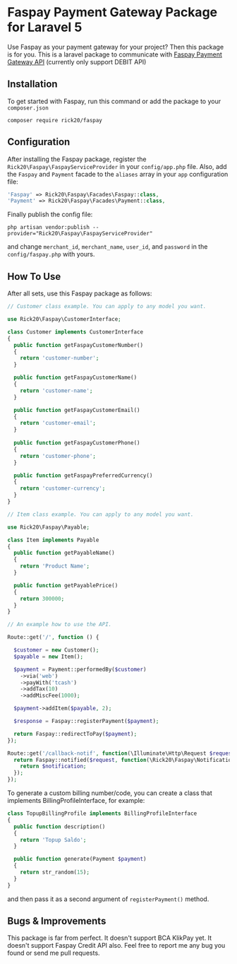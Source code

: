 # Faspay Payment Gateway Package for Laravel 5

Use Faspay as your payment gateway for your project? Then this package is for you.
This is a laravel package to communicate with [Faspay Payment Gateway API](https://mediaindonusa.com)  (currently only support DEBIT API)

## Installation

To get started with Faspay, run this command or add the package to your `composer.json`

    composer require rick20/faspay

## Configuration

After installing the Faspay package, register the `Rick20\Faspay\FaspayServiceProvider` in your `config/app.php` file.
Also, add the `Faspay` and `Payment` facade to the `aliases` array in your `app` configuration file:
```php
'Faspay' => Rick20\Faspay\Facades\Faspay::class,
'Payment' => Rick20\Faspay\Facades\Payment::class,
```

Finally publish the config file:

    php artisan vendor:publish --provider="Rick20\Faspay\FaspayServiceProvider"

and change `merchant_id`, `merchant_name`, `user_id`, and `password` in the `config/faspay.php` with yours.

## How To Use

After all sets, use this Faspay package as follows:

```php
// Customer class example. You can apply to any model you want.

use Rick20\Faspay\CustomerInterface;

class Customer implements CustomerInterface
{
  public function getFaspayCustomerNumber()
  {
    return 'customer-number';
  }

  public function getFaspayCustomerName()
  {
    return 'customer-name';
  }

  public function getFaspayCustomerEmail()
  {
    return 'customer-email';
  }
  
  public function getFaspayCustomerPhone()
  {
    return 'customer-phone';
  }

  public function getFaspayPreferredCurrency()
  {
    return 'customer-currency';
  }
}
```

```php
// Item class example. You can apply to any model you want.

use Rick20\Faspay\Payable;

class Item implements Payable
{
  public function getPayableName()
  {
    return 'Product Name';
  }

  public function getPayablePrice()
  {
    return 300000;
  }
}
```

```php
// An example how to use the API.

Route::get('/', function () {

  $customer = new Customer();
  $payable = new Item();

  $payment = Payment::performedBy($customer)
    ->via('web')
    ->payWith('tcash')
    ->addTax(10)
    ->addMiscFee(1000);

  $payment->addItem($payable, 2);

  $response = Faspay::registerPayment($payment);

  return Faspay::redirectToPay($payment);
});

Route::get('/callback-notif', function(\Illuminate\Http\Request $request) {
  return Faspay::notified($request, function(\Rick20\Faspay\Notification $notification) {
    return $notification;
  });
});
```

To generate a custom billing number/code, you can create a class that implements BillingProfileInterface, for example:

```php
class TopupBillingProfile implements BillingProfileInterface
{
  public function description()
  {
    return 'Topup Saldo'; 
  }

  public function generate(Payment $payment)
  {
    return str_random(15);
  }
}
```

and then pass it as a second argument of `registerPayment()` method.

## Bugs & Improvements

This package is far from perfect.
It doesn't support BCA KlikPay yet.
It doesn't support Faspay Credit API also.
Feel free to report me any bug you found or send me pull requests.